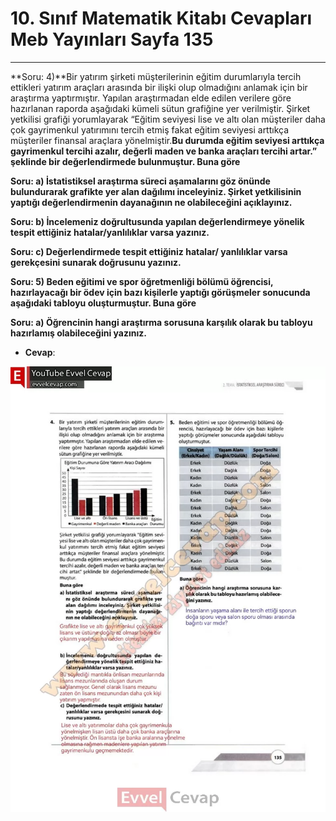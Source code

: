 # 10. Sınıf Matematik Kitabı Cevapları Meb Yayınları Sayfa 135

---

**Soru: 4)**Bir yatırım şirketi müşterilerinin eğitim durumlarıyla tercih ettikleri yatırım araçları arasında bir ilişki olup olmadığını anlamak için bir araştırma yaptırmıştır. Yapılan araştırmadan elde edilen verilere göre hazırlanan raporda aşağıdaki kümeli sütun grafiğine yer verilmiştir. Şirket yetkilisi grafiği yorumlayarak “Eğitim seviyesi lise ve altı olan müşteriler daha çok gayrimenkul yatırımını tercih etmiş fakat eğitim seviyesi arttıkça müşteriler finansal araçlara yönelmiştir.**Bu durumda eğitim seviyesi arttıkça gayrimenkul tercihi azalır, değerli maden ve banka araçları tercihi artar.” şeklinde bir değerlendirmede bulunmuştur. Buna göre**

**Soru: a) İstatistiksel araştırma süreci aşamalarını göz önünde bulundurarak grafikte yer alan dağılımı inceleyiniz. Şirket yetkilisinin yaptığı değerlendirmenin dayanağının ne olabileceğini açıklayınız.**

**Soru: b) İncelemeniz doğrultusunda yapılan değerlendirmeye yönelik tespit ettiğiniz hatalar/yanlılıklar varsa yazınız.**

**Soru: c) Değerlendirmede tespit ettiğiniz hatalar/ yanlılıklar varsa gerekçesini sunarak doğrusunu yazınız.**

**Soru: 5) Beden eğitimi ve spor öğretmenliği bölümü öğrencisi, hazırlayacağı bir ödev için bazı kişilerle yaptığı görüşmeler sonucunda aşağıdaki tabloyu oluşturmuştur. Buna göre**

**Soru: a) Öğrencinin hangi araştırma sorusuna karşılık olarak bu tabloyu hazırlamış olabileceğini yazınız.**

-   **Cevap**:

![Image 1](./image_1.webp)